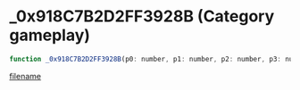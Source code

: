 # _0x918C7B2D2FF3928B (Category gameplay)

```js
function _0x918C7B2D2FF3928B(p0: number, p1: number, p2: number, p3: number, p4: number, p5: number, p6: number): number
```

[filename](_0x918C7B2D2FF3928B_m.md ':include')